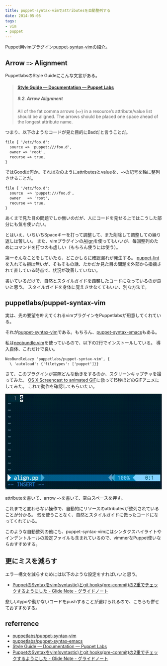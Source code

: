 ```yaml
---
title: puppet-syntax-vimでattributesを自動整列する
date: 2014-05-05
tags:
- vim
- puppet
---
```

Puppet用vimプラグイン[puppet-syntax-vim](https://github.com/puppetlabs/puppet-syntax-vim)の紹介。

## Arrow `=>` Alignment

PuppetlabsのStyle Guideにこんな文言がある。

> #### [Style Guide — Documentation — Puppet Labs](http://docs.puppetlabs.com/guides/style_guide.html#arrow-alignment)
> ##### 9.2. Arrow Alignment
> All of the fat comma arrows (`=>`) in a resource’s attribute/value list should be aligned. The arrows should be placed one space ahead of the longest attribute name.

つまり、以下のようなコードが見た目的にBadだと言うことだ。

```puppet
file { '/etc/foo.d':
  source => 'puppet:///foo.d',
  owner => 'root',
  recurse => true,
}
```

ではGoodは何か。それは次のようにattributesとvalueを、`=>`の記号を軸に整列させることだ。

```puppet
file { '/etc/foo.d':
  source  => 'puppet:///foo.d',
  owner   => 'root',
  recurse => true,
}
```

あくまで見た目の問題でしか無いのだが、人にコードを見せる上ではこうした部分にも気を使いたい。

とはいえ、いちいちSpaceキーを打って調整して、また削除して調整しての繰り返しは苦しい。
また、vimプラグインの[Align](https://github.com/vim-scripts/Align)を使ってもいいが、毎回整列のためにコマンドを打つのも虚しい（もちろん使うには使う）。

第一そんなことをしていたら、どこかしらに確認漏れが発生する。
[puppet-lint](https://github.com/rodjek/puppet-lint)を入れても損は無いが、そもそもの話、たかだか見た目の問題を外部から指摘されて直している時点で、状況が改善していない。

書いているだけで、自然とスタイルガイドを踏襲したコードになっているのが良いと思う。
スタイルガイドを身体に覚えさせなくてもいい、別な方法で。

## puppetlabs/puppet-syntax-vim

実は、先の要望を叶えてくれるvimプラグインをPuppetlabsが用意してくれている。

それが[puppet-syntax-vim](https://github.com/puppetlabs/puppet-syntax-vim)である。もちろん、[puppet-syntax-emacs](https://github.com/puppetlabs/puppet-syntax-emacs)もある。

私は[neobundle.vim](https://github.com/Shougo/neobundle.vim)を使っているので、以下の2行でインストールしている。
導入自体、これだけで良い。

```vim
NeoBundleLazy 'puppetlabs/puppet-syntax-vim', {
  \ 'autoload': {'filetypes': ['puppet']}}
```

さて、このプラグインが実際どんな動きをするのか、スクリーンキャプチャを撮ってみた。
[OS X Screencast to animated GIF](https://gist.github.com/dergachev/4627207)に倣って15秒ほどのGIFアニメにしてみた。
これで動作を確認してもらいたい。

![](/images/2014/05/05/puppet-syntax-vim.gif)

attributeを書いて、arrow `=>`を書いて、空白スペースを押す。

これまでと変わらない操作で、自動的にリソースのattributesが整列されていることが分かる。
気を使うことなく、自然とスタイルガイドに倣ったコードになってくれている。

このような自動整列の他にも、puppet-syntax-vimにはシンタクスハイライトやインデントルールの設定ファイルも含まれているので、vimmerなPuppet使いならおすすめする。

## 更にミスを減らす

エラー構文を減らすためには以下のような設定をすればいいと思う。

 * [PuppetのSyntaxをvim(syntastic)とgit hooks(pre-commit)の2重でチェックするようにした - Glide Note - グライドノート](http://blog.glidenote.com/blog/2013/03/16/puppet-syntax-check/)

悲しいtypoや動かないコードをpushすることが避けられるので、こちらも併せておすすめする。

## referrence

 * [puppetlabs/puppet-syntax-vim](https://github.com/puppetlabs/puppet-syntax-vim)
 * [puppetlabs/puppet-syntax-emacs](https://github.com/puppetlabs/puppet-syntax-emacs)
 * [Style Guide — Documentation — Puppet Labs](http://docs.puppetlabs.com/guides/style_guide.html#arrow-alignment)
 * [PuppetのSyntaxをvim(syntastic)とgit hooks(pre-commit)の2重でチェックするようにした - Glide Note - グライドノート](http://blog.glidenote.com/blog/2013/03/16/puppet-syntax-check/)
